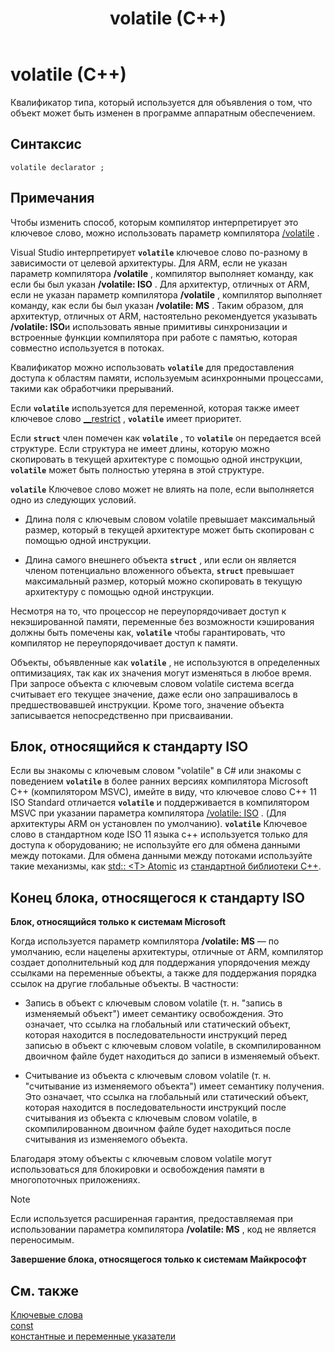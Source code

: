 ﻿---
title: volatile (C++)
ms.date: 05/07/2019
f1_keywords:
- volatile_cpp
helpviewer_keywords:
- interrupt handlers and volatile keyword [C++]
- volatile keyword [C++]
- volatile objects
- objects [C++], volatile
ms.assetid: 81db4a85-ed5a-4a2c-9a53-5d07a771d2de
ms.openlocfilehash: bbdd7d03d820b9fc0d541dbb31d55b641226f14e
ms.sourcegitcommit: 1f009ab0f2cc4a177f2d1353d5a38f164612bdb1
ms.translationtype: MT
ms.contentlocale: ru-RU
ms.lasthandoff: 07/27/2020
ms.locfileid: "87213103"
---
# <a name="volatile-c"></a>volatile (C++)

Квалификатор типа, который используется для объявления о том, что объект может быть изменен в программе аппаратным обеспечением.

## <a name="syntax"></a>Синтаксис

```
volatile declarator ;
```

## <a name="remarks"></a>Примечания

Чтобы изменить способ, которым компилятор интерпретирует это ключевое слово, можно использовать параметр компилятора [/volatile](../build/reference/volatile-volatile-keyword-interpretation.md) .

Visual Studio интерпретирует **`volatile`** ключевое слово по-разному в зависимости от целевой архитектуры. Для ARM, если не указан параметр компилятора **/volatile** , компилятор выполняет команду, как если бы был указан **/volatile: ISO** . Для архитектур, отличных от ARM, если не указан параметр компилятора **/volatile** , компилятор выполняет команду, как если бы был указан **/volatile: MS** . Таким образом, для архитектур, отличных от ARM, настоятельно рекомендуется указывать **/volatile: ISO**и использовать явные примитивы синхронизации и встроенные функции компилятора при работе с памятью, которая совместно используется в потоках.

Квалификатор можно использовать **`volatile`** для предоставления доступа к областям памяти, используемым асинхронными процессами, такими как обработчики прерываний.

Если **`volatile`** используется для переменной, которая также имеет ключевое слово [__restrict](../cpp/extension-restrict.md) , **`volatile`** имеет приоритет.

Если **`struct`** член помечен как **`volatile`** , то **`volatile`** он передается всей структуре. Если структура не имеет длины, которую можно скопировать в текущей архитектуре с помощью одной инструкции, **`volatile`** может быть полностью утеряна в этой структуре.

**`volatile`** Ключевое слово может не влиять на поле, если выполняется одно из следующих условий.

- Длина поля с ключевым словом volatile превышает максимальный размер, который в текущей архитектуре может быть скопирован с помощью одной инструкции.

- Длина самого внешнего объекта **`struct`** , или если он является членом потенциально вложенного объекта, **`struct`** превышает максимальный размер, который можно скопировать в текущую архитектуру с помощью одной инструкции.

Несмотря на то, что процессор не переупорядочивает доступ к некэшированной памяти, переменные без возможности кэширования должны быть помечены как, **`volatile`** чтобы гарантировать, что компилятор не переупорядочивает доступ к памяти.

Объекты, объявленные как **`volatile`** , не используются в определенных оптимизациях, так как их значения могут изменяться в любое время.  При запросе объекта с ключевым словом volatile система всегда считывает его текущее значение, даже если оно запрашивалось в предшествовавшей инструкции.  Кроме того, значение объекта записывается непосредственно при присваивании.


## <a name="iso-compliant"></a>Блок, относящийся к стандарту ISO

Если вы знакомы с ключевым словом "volatile" в C# или знакомы с поведением **`volatile`** в более ранних версиях компилятора Microsoft C++ (компилятором MSVC), имейте в виду, что ключевое слово C++ 11 ISO Standard отличается **`volatile`** и поддерживается в компилятором MSVC при указании параметра компилятора [/volatile: ISO](../build/reference/volatile-volatile-keyword-interpretation.md) . (Для архитектуры ARM он установлен по умолчанию). **`volatile`** Ключевое слово в стандартном коде ISO 11 языка c++ используется только для доступа к оборудованию; не используйте его для обмена данными между потоками. Для обмена данными между потоками используйте такие механизмы, как [std:: \<T> Atomic](../standard-library/atomic.md) из [стандартной библиотеки C++](../standard-library/cpp-standard-library-reference.md).

## <a name="end-of-iso-compliant"></a>Конец блока, относящегося к стандарту ISO

**Блок, относящийся только к системам Microsoft**

Когда используется параметр компилятора **/volatile: MS** — по умолчанию, если нацелены архитектуры, отличные от ARM, компилятор создает дополнительный код для поддержания упорядочения между ссылками на переменные объекты, а также для поддержания порядка ссылок на другие глобальные объекты. В частности:

- Запись в объект с ключевым словом volatile (т. н. "запись в изменяемый объект") имеет семантику освобождения. Это означает, что ссылка на глобальный или статический объект, которая находится в последовательности инструкций перед записью в объект с ключевым словом volatile, в скомпилированном двоичном файле будет находиться до записи в изменяемый объект.

- Считывание из объекта с ключевым словом volatile (т. н. "считывание из изменяемого объекта") имеет семантику получения. Это означает, что ссылка на глобальный или статический объект, которая находится в последовательности инструкций после считывания из объекта с ключевым словом volatile, в скомпилированном двоичном файле будет находиться после считывания из изменяемого объекта.

Благодаря этому объекты с ключевым словом volatile могут использоваться для блокировки и освобождения памяти в многопоточных приложениях.

> [!NOTE]
> Если используется расширенная гарантия, предоставляемая при использовании параметра компилятора **/volatile: MS** , код не является переносимым.

**Завершение блока, относящегося только к системам Майкрософт**

## <a name="see-also"></a>См. также

[Ключевые слова](../cpp/keywords-cpp.md)<br/>
[const](../cpp/const-cpp.md)<br/>
[константные и переменные указатели](../cpp/const-and-volatile-pointers.md)
